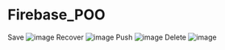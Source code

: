 # Firebase_POO
Save
![image](https://github.com/user-attachments/assets/274f32ab-f0d5-4fca-b5a8-2531bbca60be)
Recover
![image](https://github.com/user-attachments/assets/ab518c25-1239-4123-8fc9-7d632cd4cbc6)
Push
![image](https://github.com/user-attachments/assets/ad6e870a-492b-41a6-9c65-fef8e13765a3)
Delete
![image](https://github.com/user-attachments/assets/8cbdaf2b-b8b1-4ab3-a6f1-44cbc5e3ed11)
